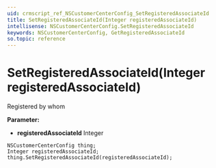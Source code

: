 ```yaml
---
uid: crmscript_ref_NSCustomerCenterConfig_SetRegisteredAssociateId
title: SetRegisteredAssociateId(Integer registeredAssociateId)
intellisense: NSCustomerCenterConfig.SetRegisteredAssociateId
keywords: NSCustomerCenterConfig, GetRegisteredAssociateId
so.topic: reference
---
```


# SetRegisteredAssociateId(Integer registeredAssociateId)

Registered by whom

**Parameter:** 
* **registeredAssociateId** Integer

```crmscript
NSCustomerCenterConfig thing;
Integer registeredAssociateId;
thing.SetRegisteredAssociateId(registeredAssociateId);
```

